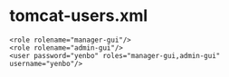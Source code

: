 # tomcat-users.xml

    <role rolename="manager-gui"/>
    <role rolename="admin-gui"/>
    <user password="yenbo" roles="manager-gui,admin-gui" username="yenbo"/>
